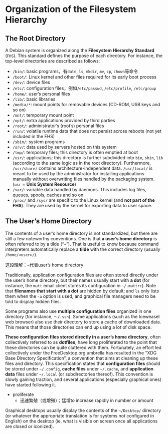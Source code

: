 # Organization of the Filesystem Hierarchy

## The Root Directory

A Debian system is organized along the **Filesystem Hierarchy Standard** (`FHS`). This standard defines the purpose of each directory. For instance, the top-level directories are described as follows:

- `/bin/`: basic programs，有`date`, `ls`, `mkdir`, `mv`, `cp`, `chown`等命令
- `/boot/`: Linux kernel and other files required for its early boot process
- `/dev/`: device files
- `/etc/`: configuration files，例如`/etc/passwd`, `/etc/profile`, `/etc/group`
- `/home/`: user’s personal files
- `/lib/`: basic libraries
- `/media/*`: mount points for removable devices (CD-ROM, USB keys and so on)
- `/mnt/`: temporary mount point
- `/opt/`: extra applications provided by third parties
- `/root/`: administrator’s (root’s) personal files
- `/run/`: volatile runtime data that does not persist across reboots (not yet included in the FHS)
- `/sbin/`: system programs
- `/srv/`: data used by servers hosted on this system
- `/tmp/`: temporary files; this directory is often emptied at boot
- `/usr/`: applications; this directory is further subdivided into `bin`, `sbin`, `lib` (according to the same logic as in the root directory). Furthermore, `/usr/share/` contains architecture-independent data. `/usr/local/` is meant to be used by the administrator for installing applications manually without overwriting files handled by the packaging system. (`usr` = **Unix System Resource**)
- `/var/`: variable data handled by daemons. This includes log files, queues, spools, caches and so on.
- `/proc/` and `/sys/` are specific to the Linux kernel (and **not part of the FHS**). They are used by the kernel for exporting data to user space.

## The User’s Home Directory

The contents of a user’s home directory is not standardized, but there are still a few noteworthy conventions. One is that **a user’s home directory** is often referred to by a tilde (“`~`”). That is useful to know because command interpreters automatically replace a **tilde** with the correct directory (usually `/home/<user>/`).

这段理解：`~`代表user’s home directory

Traditionally, application configuration files are often stored directly under the user’s home directory, but their names usually start with **a dot** (for instance, the `mutt` email client stores its configuration in `~/.muttrc`). Note that **filenames that start with a dot** are hidden by default; and `ls` only lists them when the `-a` option is used, and graphical file managers need to be told to display hidden files.

Some programs also use **multiple configuration files** organized in one directory (for instance, `～/.ssh`). Some applications (such as the Iceweasel web browser) also use their directory to store a cache of downloaded data. This means that those directories can end up using a lot of disk space.

**These configuration files stored directly in a user’s home directory**, often collectively referred to as **dotfiles**, have long proliferated to the point that these directories can be quite cluttered with them. Fortunately, an effort led collectively under the FreeDesktop.org umbrella has resulted in the “XDG Base Directory Specification”, a convention that aims at cleaning up these files and directory. This specification states that **configuration files** should be stored under `~/.config`, **cache files** under `~/.cache`, and **application data** files under `~/.local` (or subdirectories thereof). This convention is slowly gaining traction, and several applications (especially graphical ones) have started following it.

- proliferate
  - 迅速繁殖（或增殖）；猛增to increase rapidly in number or amount

Graphical desktops usually display the contents of the `~/Desktop/` directory (or whatever the appropriate translation is for systems not configured in English) on the desktop (ie, what is visible on screen once all applications are closed or iconized).

